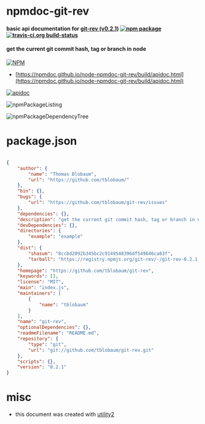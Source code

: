 # npmdoc-git-rev

#### basic api documentation for  [git-rev (v0.2.1)](https://github.com/tblobaum/git-rev)  [![npm package](https://img.shields.io/npm/v/npmdoc-git-rev.svg?style=flat-square)](https://www.npmjs.org/package/npmdoc-git-rev) [![travis-ci.org build-status](https://api.travis-ci.org/npmdoc/node-npmdoc-git-rev.svg)](https://travis-ci.org/npmdoc/node-npmdoc-git-rev)

#### get the current git commit hash, tag or branch in node

[![NPM](https://nodei.co/npm/git-rev.png?downloads=true&downloadRank=true&stars=true)](https://www.npmjs.com/package/git-rev)

- [https://npmdoc.github.io/node-npmdoc-git-rev/build/apidoc.html](https://npmdoc.github.io/node-npmdoc-git-rev/build/apidoc.html)

[![apidoc](https://npmdoc.github.io/node-npmdoc-git-rev/build/screenCapture.buildCi.browser.%252Ftmp%252Fbuild%252Fapidoc.html.png)](https://npmdoc.github.io/node-npmdoc-git-rev/build/apidoc.html)

![npmPackageListing](https://npmdoc.github.io/node-npmdoc-git-rev/build/screenCapture.npmPackageListing.svg)

![npmPackageDependencyTree](https://npmdoc.github.io/node-npmdoc-git-rev/build/screenCapture.npmPackageDependencyTree.svg)



# package.json

```json

{
    "author": {
        "name": "Thomas Blobaum",
        "url": "https://github.com/tblobaum/"
    },
    "bin": {},
    "bugs": {
        "url": "https://github.com/tblobaum/git-rev/issues"
    },
    "dependencies": {},
    "description": "get the current git commit hash, tag or branch in node",
    "devDependencies": {},
    "directories": {
        "example": "example"
    },
    "dist": {
        "shasum": "8ccbd2092b345bc2c9149548396df549646ca63f",
        "tarball": "https://registry.npmjs.org/git-rev/-/git-rev-0.2.1.tgz"
    },
    "homepage": "https://github.com/tblobaum/git-rev",
    "keywords": [],
    "license": "MIT",
    "main": "index.js",
    "maintainers": [
        {
            "name": "tblobaum"
        }
    ],
    "name": "git-rev",
    "optionalDependencies": {},
    "readmeFilename": "README.md",
    "repository": {
        "type": "git",
        "url": "git://github.com/tblobaum/git-rev.git"
    },
    "scripts": {},
    "version": "0.2.1"
}
```



# misc
- this document was created with [utility2](https://github.com/kaizhu256/node-utility2)
